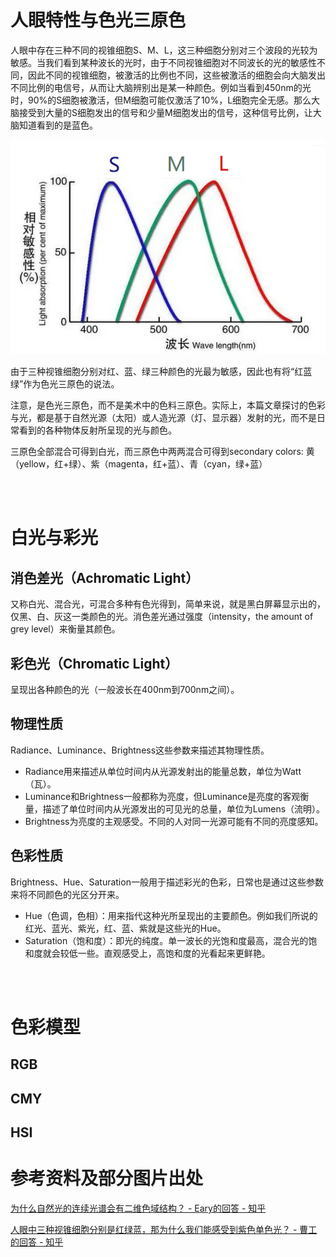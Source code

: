 # 人眼特性与色光三原色
人眼中存在三种不同的视锥细胞S、M、L，这三种细胞分别对三个波段的光较为敏感。当我们看到某种波长的光时，由于不同视锥细胞对不同波长的光的敏感性不同，因此不同的视锥细胞，被激活的比例也不同，这些被激活的细胞会向大脑发出不同比例的电信号，从而让大脑辨别出是某一种颜色。例如当看到450nm的光时，90%的S细胞被激活，但M细胞可能仅激活了10%，L细胞完全无感。那么大脑接受到大量的S细胞发出的信号和少量M细胞发出的信号，这种信号比例，让大脑知道看到的是蓝色。

![](色彩原理_1.png)

由于三种视锥细胞分别对红、蓝、绿三种颜色的光最为敏感，因此也有将“红蓝绿”作为色光三原色的说法。

注意，是色光三原色，而不是美术中的色料三原色。实际上，本篇文章探讨的色彩与光，都是基于自然光源（太阳）或人造光源（灯、显示器）发射的光，而不是日常看到的各种物体反射所呈现的光与颜色。

三原色全部混合可得到白光，而三原色中两两混合可得到secondary colors: 黄（yellow，红+绿）、紫（magenta，红+蓝）、青（cyan，绿+蓝）

<br/><br/>

# 白光与彩光
## 消色差光（Achromatic Light）
又称白光、混合光，可混合多种有色光得到，简单来说，就是黑白屏幕显示出的，仅黑、白、灰这一类颜色的光。消色差光通过强度（intensity，the amount of grey level）来衡量其颜色。


## 彩色光（Chromatic Light）
呈现出各种颜色的光（一般波长在400nm到700nm之间）。

## 物理性质
Radiance、Luminance、Brightness这些参数来描述其物理性质。

- Radiance用来描述从单位时间内从光源发射出的能量总数，单位为Watt（瓦）。
- Luminance和Brightness一般都称为亮度，但Luminance是亮度的客观衡量，描述了单位时间内从光源发出的可见光的总量，单位为Lumens（流明）。
- Brightness为亮度的主观感受。不同的人对同一光源可能有不同的亮度感知。

## 色彩性质
Brightness、Hue、Saturation一般用于描述彩光的色彩，日常也是通过这些参数来将不同颜色的光区分开来。

- Hue（色调，色相）：用来指代这种光所呈现出的主要颜色。例如我们所说的红光、蓝光、紫光，红、蓝、紫就是这些光的Hue。
- Saturation（饱和度）：即光的纯度。单一波长的光饱和度最高，混合光的饱和度就会较低一些。直观感受上，高饱和度的光看起来更鲜艳。

<br/><br/>

# 色彩模型
## RGB


## CMY

## HSI



# 参考资料及部分图片出处
[为什么自然光的连续光谱会有二维色域结构？ - Eary的回答 - 知乎](https://www.zhihu.com/question/629018381/answer/3307653185)

[人眼中三种视锥细胞分别是红绿蓝，那为什么我们能感受到紫色单色光？ - 曹工的回答 - 知乎](https://www.zhihu.com/question/451399075/answer/1802228666)